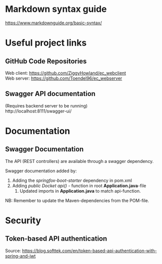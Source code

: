 # Markdown syntax guide
https://www.markdownguide.org/basic-syntax/

# Useful project links

## GitHub Code Repositories
Web client: https://github.com/ZiggyHowland/ec_webclient \
Web server: https://github.com/Toendel96/ec_webserver

## Swagger API documentation
(Requires backend server to be running) \
http://localhost:8111/swagger-ui/ 


# Documentation

## Swagger Documentation
The API (REST controllers) are available through a swagger dependency.  

Swagger documentation added by:
1. Adding the *springfox-boot-starter* dependency in pom.xml
2. Adding *public Docket api()* - function in root **Application.java**-file
    1. Updated imports in **Application.java** to match api-function.

NB: Remember to update the Maven-dependencies from the POM-file.
   

# Security

## Token-based API authentication
Source: https://blog.softtek.com/en/token-based-api-authentication-with-spring-and-jwt 
